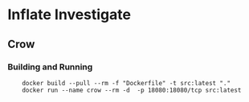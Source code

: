# Inflate Investigate
## Crow
### Building and Running
```
    docker build --pull --rm -f "Dockerfile" -t src:latest "."
    docker run --name crow --rm -d  -p 18080:18080/tcp src:latest
```
